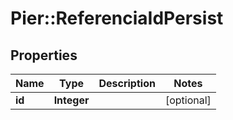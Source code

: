 # Pier::ReferenciaIdPersist

## Properties
Name | Type | Description | Notes
------------ | ------------- | ------------- | -------------
**id** | **Integer** |  | [optional] 


